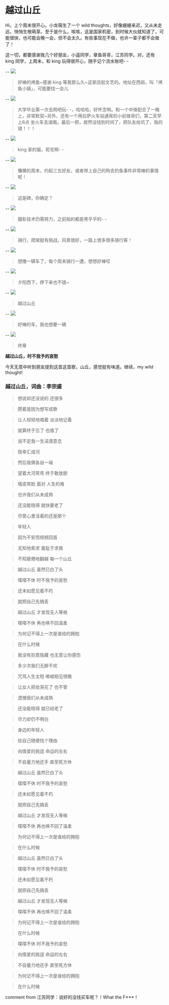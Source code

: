 越过山丘
===
Hi，上个周末很开心。小龙萌生了一个 wild thoughts，好像姗姗来迟，又从未走远，悄悄生根萌芽。至于是什么，咳咳，这是国家机密，到时候大伙就知道了，可能很快，也可能会晚一会，但不会太久。有些事现在不做，也许一辈子都不会做了！

这一切，都要感谢我几个好朋友，小遥同学，章鱼哥哥，江苏同学。对，还有 king 同学，上周末，和 king 玩得很开心，随手记个流水账吧- -

--
![](arts/dinner-weekeng.jpg)
> 好棒的烤鱼~感谢 king 等我那么久~这家店挺文艺的。地址在西丽，叫「烤鱼小镇」，可能要找一会儿

--
![](arts/internet-coffee.jpg)
> 大学毕业第一次去网吧玩- -，哈哈哈，好怀念啊。和一个中锋配合了一晚上，非常默契~另外，还有一个再拉萨火车站通宵的小前锋哥们，第二天早上6点 坐火车去湖南。最后一把，居然没钱到时间了，把队友给坑了，我的错！！！

--
![](arts/king-cat.jpg)
> king 家的猫，死宅啊- -

--
![](arts/fishing.jpg)
> 慵懒的周末，约起三五好友，或者带上自己的狗去钓鱼事件非常棒的事情呢！

--
![](arts/monument.jpg)
> 这是碑，你确定？

--
![](arts/photo-skill.jpg)
> 摄影技术仍需努力，之前拍的都是黑乎乎的- -

--
![](arts/bycycling-view.jpg)
> 骑行，爬坡挺有挑战，风景很好，一路上很多很多骑行客！

--
![](arts/green-way.jpg)
> 想撸一辆车了，每个周末骑行一遭，想想好棒哎

--
![](arts/sunset.jpg)
> 夕阳西下，停下来也不错~

--
![](arts/look-through.jpg)
> 越过山丘

--
![](arts/wanting.jpg)
> 好棒的车，我也想要一辆

--
![](arts/hill.jpg)
> 终章


**越过山丘，时不我予的哀愁**

今天无意中听到朋友提到这首这首歌，山丘，感觉挺有味道。继续，my wild thought!

### 越过山丘，词曲：李宗盛
> 想说却还没说的 还很多

> 攒着是因为想写成歌

> 让人轻轻地唱着 淡淡地记着

> 就算终于忘了 也值了

> 说不定我一生涓滴意念

> 侥幸汇成河

> 然后我俩各自一端

> 望着大河弯弯 终于敢放胆

> 嘻皮笑脸 面对 人生的难

> 也许我们从未成熟

> 还没能晓得 就快要老了

> 尽管心里活着的还是那个

> 年轻人

> 因为不安而频频回首

> 无知地索求 羞耻于求救

> 不知疲倦地翻越 每一个山丘

> 越过山丘 虽然已白了头

> 喋喋不休 时不我予的哀愁

> 还未如愿见着不朽

> 就把自己先搞丢

> 越过山丘 才发现无人等候

> 喋喋不休 再也唤不回温柔

> 为何记不得上一次是谁给的拥抱

> 在什么时候

> 我没有刻意隐藏 也无意让你感伤

> 多少次我们无醉不欢

> 咒骂人生太短 唏嘘相见恨晚

> 让女人把妆哭花了 也不管

> 遗憾我们从未成熟

> 还没能晓得 就已经老了

> 尽力却仍不明白

> 身边的年轻人

> 给自己随便找个理由

> 向情爱的挑逗 命运的左右

> 不自量力地还手 直至死方休

> 越过山丘 虽然已白了头

> 喋喋不休 时不我予的哀愁

> 还未如愿见着不朽

> 就把自己先搞丢

> 越过山丘 才发现无人等候

> 喋喋不休 再也唤不回了温柔

> 为何记不得上一次是谁给的拥抱

> 在什么时候

> 越过山丘 虽然已白了头

> 喋喋不休 时不我予的哀愁

> 还未如愿见着不朽

> 就把自己先搞丢

> 越过山丘 才发现无人等候

> 喋喋不休 再也唤不回了温柔

> 为何记不得上一次是谁给的拥抱

> 在什么时候

> 喋喋不休 时不我予的哀愁

> 向情爱的挑逗 命运的左右

> 不自量力地还手 直至死方休

> 为何记不得上一次是谁给的拥抱

> 在什么时候

comment from 江苏同学：说好的没钱买车呢？！What the F***！
